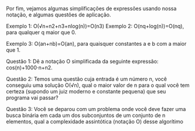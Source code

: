 Por fim, vejamos algumas simplificações de expressões usando nossa notação, e algumas questões de aplicação.

Exemplo 1: 
O(√n+n2+n3+nlog(n))=O(n3)
Exemplo 2: 
O(nq+log(n))=O(nq), para qualquer q maior que 0.

Exemplo 3: 
O(an+nb)=O(an), para quaisquer constantes a e b com a maior que 1.

Questão 1: Dê a notação O simplificada da seguinte expressão: 
cos(n)+1000⋅n+n2.

Questão 2: Temos uma questão cuja entrada é um número n, você conseguiu uma solução 
O(√n), qual o maior valor de n para o qual você tem certeza (supondo um juiz moderno e constante pequena) que seu programa vai passar?

Questão 3: Você se deparou com um problema onde você deve fazer uma busca binária em cada um dos subconjuntos de um conjunto de n elementos, qual a complexidade assintótica (notação O) desse algorítimo


